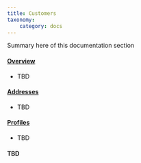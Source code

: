```yaml
---
title: Customers
taxonomy:
    category: docs
---
```


Summary here of this documentation section

#### [Overview](01.overview)
- TBD

#### [Addresses](02.address-module)
- TBD

#### [Profiles](03.profile-module)
- TBD

#### TBD
